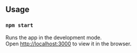 
## Usage

### `npm start`

Runs the app in the development mode.<br>
Open [http://localhost:3000](http://localhost:3000) to view it in the browser.


